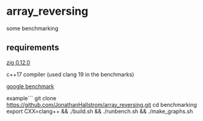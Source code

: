 # array_reversing

some benchmarking

## requirements 

[zig 0.12.0](https://ziglang.org/)

c++17 compiler (used clang 19 in the benchmarks)

[google benchmark](https://github.com/google/benchmark/)

example```
git clone https://github.com/JonathanHallstrom/array_reversing.git
cd benchmarking
export CXX=clang++ && ./build.sh && ./runbench.sh && ./make_graphs.sh
```
